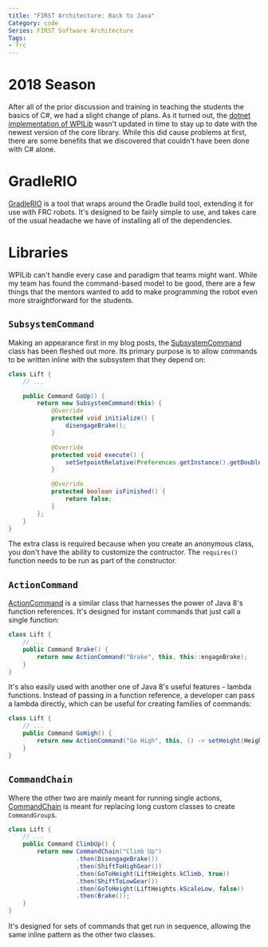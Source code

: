 ```yaml
---
title: "FIRST Architecture: Back to Java"
Category: code
Series: FIRST Software Architecture
Tags:
- frc
---
```


# 2018 Season

After all of the prior discussion and training in teaching the students the basics of C#, we had a slight change of plans.
As it turned out, the [dotnet implementation of WPILib][robotdotnet] wasn't updated in time to stay up to date with the newest version of the core library.
While this did cause problems at first, there are some benefits that we discovered that couldn't have been done with C# alone.

# GradleRIO

[GradleRIO][] is a tool that wraps around the Gradle build tool, extending it for use with FRC robots.
It's designed to be fairly simple to use, and takes care of the usual headache we have of installing all of the dependencies.

# Libraries

WPILib can't handle every case and paradigm that teams might want.
While my team has found the command-based model to be good, there are a few things that the mentors wanted to add to make programming the robot even more straightforward for the students.

## `SubsystemCommand`

Making an appearance first in my blog posts, the [SubsystemCommand][] class has been fleshed out more.
Its primary purpose is to allow commands to be written inline with the subsystem that they depend on:

```java
class Lift {
    // ...

    public Command GoUp() {
        return new SubsystemCommand(this) {
            @Override
            protected void initialize() {
                disengageBrake();
            }

            @Override
            protected void execute() {
                setSetpointRelative(Preferences.getInstance().getDouble(PreferenceStrings.LIFT_UP_DOWN_INCREMENT, 1));
            }

            @Override
            protected boolean isFinished() {
                return false;
            }
        };
    }
}
```

The extra class is required because when you create an anonymous class, you don't have the ability to customize the contructor.
The `requires()` function needs to be run as part of the constructor.

## `ActionCommand`

[ActionCommand][] is a similar class that harnesses the power of Java 8's function references.
It's designed for instant commands that just call a single function:

```java
class Lift {
    // ...
    public Command Brake() {
        return new ActionCommand("Brake", this, this::engageBrake);
    }
}
```

It's also easily used with another one of Java 8's useful features - lambda functions.
Instead of passing in a function reference, a developer can pass a lambda directly, which can be useful for creating families of commands:

```java
class Lift {
    // ...
    public Command GoHigh() {
        return new ActionCommand("Go High", this, () -> setHeight(Heights.HIGH));
    }
}
```

## `CommandChain`

Where the other two are mainly meant for running single actions, [CommandChain][] is meant for replacing long custom classes to create `CommandGroup`s.

```java
class Lift {
    // ...
    public Command ClimbUp() {
        return new CommandChain("Climb Up")
                   .then(DisengageBrake())
                   .then(ShiftToHighGear())
                   .then(GoToHeight(LiftHeights.kClimb, true))
                   .then(ShiftToLowGear())
                   .then(GoToHeight(LiftHeights.kScaleLow, false))
                   .then(Brake());
    }
}
```

It's designed for sets of commands that get run in sequence, allowing the same inline pattern as the other two classes.

[robotdotnet]: https://github.com/robotdotnet/WPILib
[GradleRIO]: https://github.com/Open-RIO/GradleRIO
[SubsystemCommand]: https://github.com/chopshop-166/frc-2018/blob/master/src/main/java/frc/team166/chopshoplib/commands/SubsystemCommand.java
[ActionCommand]: https://github.com/chopshop-166/frc-2018/blob/master/src/main/java/frc/team166/chopshoplib/commands/ActionCommand.java
[CommandChain]: https://github.com/chopshop-166/frc-2018/blob/master/src/main/java/frc/team166/chopshoplib/commands/CommandChain.java
